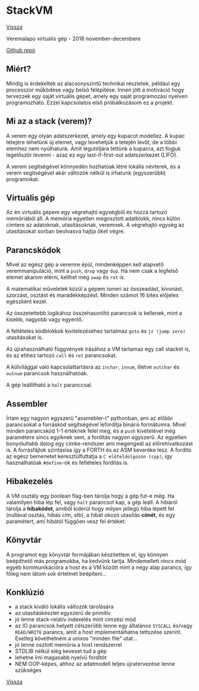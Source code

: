 # StackVM

[Vissza](prog.md)

Veremalapú virtuális gép - 2018 november-decembere

[Github repó](https://github.com/Sasszem/stackvm)

## Miért?

Mindig is érdekeltek az alacsonyszintű technikai részletek, például egy processzor működése vagy belső felépítése. Innen jött a motiváció hogy tervezzek egy saját virtuális gépet, amely egy saját programozási nyelven programozható. Ezzel kapcsolatos első próbálkozásom ez a projekt.

## Mi az a stack (verem)?

A verem egy olyan adatszerkezet, amely egy kupacot modellez. A kupac tetejére tehetünk új elemet, vagy levehetjük a tetején levőt, de a többi elemhez nem nyúlhatunk. Amit legutóljára tettünk a kupacra, azt fogjuk legelőször levenni - azaz ez egy last-if-first-out adatszerkezet (LIFO).

A verem segítségével könnyedén hozhatóak létre lokális névterek, és a verem segítségével akár változók nélkül is írhatunk (egyszerűbb) programokat.

## Virtuális gép

Az én virtuális gépem egy végrehajtó egységből és hozzá tartozó memóriából áll. A memória egyetlen megosztott adatblokk, nincs külön címtere az adatoknak, utasításoknak, veremnek. A végrehajtó egység az utasításokat sorban beolvasva hajtja őket végre.

## Parancskódok

Mivel az egész gép a veremre épül, mindenképpen kell alapvető veremmanipuláció, mint a `push`, `drop` vagy `dup`. Ha nem csak a legfelső elemet akarom elérni, kellhet még `swap` és `rot` is.

A matematikai műveletek közül a gépem ismeri az összeadást, kivonást, szorzást, osztást és maradékképzést. Minden számot 16 bites előjeles egészként kezel.

Az összetettebb logikához összehasonlító parancsok is kellenek, mint a kisebb, nagyobb vagy egyenlő.

A feltételes kódblokkok kivitelezéséhez tartalmaz `goto` és `jz (jump zero)` utasításokat is.

Az újrahasználható függvények írásához a VM tartamaz egy call stacket is, és az ehhez tartozó `call` és `ret` parancsokat.

A külvilággal való kapcsolattartásra az `inchar`, `innum`, illetve `outchar` és `outnum` parancsok használhatóak.

A gép leállítható a `halt` paranccsal.

## Assembler

Írtam egy nagyon egyszerű "assmebler-t" pythonban, ami az előbbi parancsokat a forráskód segítségével lefordítja bináris formátumra. Mivel minden parancskód 1-1 értéknek felel meg, és a `push` kivételével még paramétere sincs egyiknek sem, a fordítás nagyon egyszerű. Az egyetlen bonyolultabb dolog egy címke-rendszer ami megengedi az előrehivatkozást is. A forrásfájlok szintaxisa így a FORTH és az ASM keveréke lesz. A fordító az egész bemenetet keresztülfuttatja a `C előfeldolgozón (cpp)`, így használhatóak `#define`-ok és feltételes fordítás is.

## Hibakezelés

A VM osztály egy boolean flag-ben tárolja hogy a gép fut-e még. Ha valamilyen hiba lép fel, vagy `halt` parancsot kap, a gép leáll. A hibáról tárolja a **hibakódot**, amiből kiderül hogy milyen jellegű hiba lépett fel (nullával osztás, hibás cím, stb), a hibát okozó utasítás **címét**, és egy paramétert, ami hibától függően vesz fel értéket.

## Könyvtár

A programot egy könyvtár formájában készítettem el, így könnyen beépíthető más programokba, ha kedvünk tartja. Mindemellett nincs mód egyéb kommunikációra a host és a VM között mint a négy alap parancs, így főleg nem látom sok értelmét beépíteni...

## Konklúzió

- a stack kiváló lokális változók tárolására
- az utasításkészlet egyszerű de primitív
- jó lenne stack-relatív indexelés mint címzési mód
- az IO parancsok helyett célszerűbb lenne egy általános `SYSCALL` és/vagy `READ/WRITE` parancs, amit a host implementálhatna tettszése szerint. Esetleg követhetném a unixos "minden file" utat...
- jó lenne osztott memória a host rendszerrel
- STDLIB nélkül elég keveset tud a gép
- lehetne írni magasabb nyelvű fordítót
- NEM OOP-képes, ahhoz az adatmodell teljes újratervezése lenne szükséges

[Vissza](prog.md)